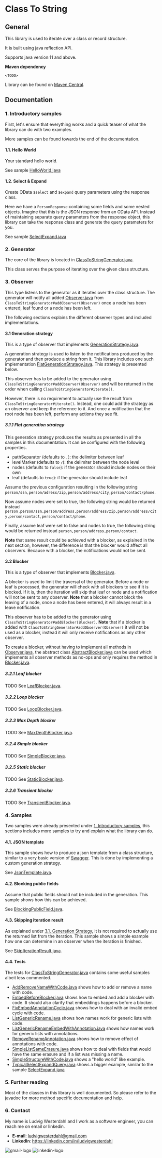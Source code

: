 # Class To String

## General
This library is used to iterate over a class or record structure.

It is built using java reflection API.

Supports java version 11 and above.

**Maven dependency**
```
<TODO>
```

Library can be found on [Maven Central](https://google.se).

## Documentation

### 1. Introductory samples
First, let's ensure that everything works and a quick teaser of what the library
can do with two examples.

More samples can be found towards the end of the documentation.

#### 1.1. Hello World
Your standard hello world.

See sample
[HelloWorld.java](src/main/java/se/ludvigwesterdahl/samples/HelloWorld.java)

#### 1.2. Select & Expand
Create OData `$select` and `$expand` query parameters using the response class.

Here we have a `PersonResponse` containing some fields and some nested objects. 
Imagine that this is the JSON response from an OData API. Instead of maintaining
separate query parameters from the response object, this library can take the response class
and generate the query parameters for you.

See sample
[SelectExpand.java](src/main/java/se/ludvigwesterdahl/samples/SelectExpand.java)

### 2. Generator 
The core of the library is located in
[ClassToStringGenerator.java](src/main/java/se/ludvigwesterdahl/lib/cts/ClassToStringGenerator.java).

This class serves the purpose of iterating over the given class structure.

### 3. Observer
This type listens to the generator as it iterates over the class structure. The generator will notify all added
[Observer.java](src/main/java/se/ludvigwesterdahl/lib/cts/Observer.java)
from `ClassToStringGenerator#addObserver(Observer)` once a node has been entered, leaf found or a node has
been left.

The following sections explains the different observer types and included implementations.

#### 3.1 Generation strategy
This is a type of observer that implements
[GenerationStrategy.java](src/main/java/se/ludvigwesterdahl/lib/cts/strategy/GenerationStrategy.java).

A generation strategy is used to listen to the notifications produced by the generator and then produce 
a string from it. This library includes one such implementation
[FlatGenerationStrategy.java](src/main/java/se/ludvigwesterdahl/lib/cts/strategy/FlatGenerationStrategy.java).
This strategy is presented below.

This observer has to be added to the generator using `ClassToStringGenerator#addObserver(Observer)`
and will be returned in the order when calling `ClassToStringGenerator#iterate()`.

However, there is no requirement to actually use the result from `ClassToStringGenerator#iterate()`. Instead, one
could add the strategy as an observer and keep the reference to it. And once a notification that the root node has
been left, perform any actions they see fit.

##### 3.1.1 Flat generation strategy
This generation strategy produces the results as presented in all the samples in this documentation.
It can be configured with the following properties.
- pathSeparator (defaults to `,`): the delimiter between leaf
- levelMarker (defaults to `/`): the delimiter between the node level 
- nodes (defaults to `false`): if the generator should include nodes on their own
- leaf (defaults to `true`): if the generator should include leaf

Assume the previous configuration resulting in the following 
string `person/ssn,person/adress/zip,person/address/city,person/contact/phone`.

Now assume nodes were set to true, the following string would be returned 
instead `person,person/ssn,person/address,person/address/zip,person/address/city,person/contact,person/contact/phone`.

Finally, assume leaf were set to false and nodes to true, the following string would be returned
instead `person,person/address,person/contact`.

**Note** that same result could be achieved with a blocker, as explained in the next section, however,
the difference is that the blocker would affect all observers. Because with a blocker, the notifications would not
be sent.

#### 3.2 Blocker
This is a type of observer that implements
[Blocker.java](src/main/java/se/ludvigwesterdahl/lib/cts/blocker/Blocker.java).

A blocker is used to limit the traversal of the generator. Before a node or leaf is processed, the generator will
check with all blockers to see if it is blocked. If it is, then the iteration will skip that leaf or node and
a notification will not be sent to any observer. **Note** that a blocker cannot block the leaving of a node, once
a node has been entered, it will always result in a leave notification.

This observer has to be added to the generator using `ClassToStringGenerator#addBlocker(Blocker)`.
**Note** that if a blocker is added with `ClassToStringGenerator#addObserver(Observer)` it will not be used as
a blocker, instead it will only receive notifications as any other observer.

To create a blocker, without having to implement all methods in
[Observer.java](src/main/java/se/ludvigwesterdahl/lib/cts/Observer.java),
the abstract class
[AbstractBlocker.java](src/main/java/se/ludvigwesterdahl/lib/cts/blocker/AbstractBlocker.java)
can be used which implements all observer methods as no-ops and only requires the method in
[Blocker.java](src/main/java/se/ludvigwesterdahl/lib/cts/blocker/Blocker.java).

##### 3.2.1 Leaf blocker
TODO
See [LeafBlocker.java](src/main/java/se/ludvigwesterdahl/lib/cts/blocker/LeafBlocker.java).

##### 3.2.2 Loop blocker
TODO
See [LoopBlocker.java](src/main/java/se/ludvigwesterdahl/lib/cts/blocker/LoopBlocker.java).

##### 3.2.3 Max Depth blocker
TODO
See [MaxDepthBlocker.java](src/main/java/se/ludvigwesterdahl/lib/cts/blocker/MaxDepthBlocker.java).

##### 3.2.4 Simple blocker
TODO
See [SimpleBlocker.java](src/main/java/se/ludvigwesterdahl/lib/cts/blocker/SimpleBlocker.java).

##### 3.2.5 Static blocker
TODO
See [StaticBlocker.java](src/main/java/se/ludvigwesterdahl/lib/cts/blocker/StaticBlocker.java).

##### 3.2.6 Transient blocker
TODO
See [TransientBlocker.java](src/main/java/se/ludvigwesterdahl/lib/cts/blocker/TransientBlocker.java).

### 4. Samples
Two samples were already presented under [1. Introductory samples](#1-introductory-samples), this sections includes
more samples to try and explain what the library can do.

#### 4.1. JSON template
This sample shows how to produce a json template from a class structure, similar to a very basic
version of [Swagger](https://swagger.io/).
This is done by implementing a custom generation strategy.

See [JsonTemplate.java](src/main/java/se/ludvigwesterdahl/samples/JsonTemplate.java).

#### 4.2. Blocking public fields
Assume that public fields should not be included in the generation. This sample shows how this can be achieved.

See [BlockingPublicField.java](src/main/java/se/ludvigwesterdahl/samples/BlockingPublicField.java).

#### 4.3. Skipping iteration result
As explained under [3.1. Generation Strategy](#31-generation-strategy), it is not required to actually
use the returned list from the iteration. This sample shows a simple example how one can determine in an observer
when the iteration is finished.

See [SkipIterationResult.java](src/main/java/se/ludvigwesterdahl/samples/SkipIterationResult.java).

#### 4.4. Tests
The tests for
[ClassToStringGenerator.java](src/main/java/se/ludvigwesterdahl/lib/cts/ClassToStringGenerator.java)
contains some useful samples albeit less commented.

- [AddRemoveNameWithCode.java](src/test/java/se/ludvigwesterdahl/lib/fixture/ctstestcases/AddRemoveNameWithCode.java)
shows how to add or remove a name with code.
- [EmbedBeforeBlocker.java](src/test/java/se/ludvigwesterdahl/lib/fixture/ctstestcases/EmbedBeforeBlocker.java)
shows how to embed and add a blocker with code. It should also clarify that embeddings happens
before a blocker.
- [FixEmbedAnnotationCycle.java](src/test/java/se/ludvigwesterdahl/lib/fixture/ctstestcases/FixEmbedAnnotationCycle.java)
shows how to deal with an invalid embed cycle with code.
- [ListGenericRename.java](src/test/java/se/ludvigwesterdahl/lib/fixture/ctstestcases/ListGenericRename.java)
  shows how names work for generic lists with code.
- [ListGenericRenameEmbedWithAnnotation.java](src/test/java/se/ludvigwesterdahl/lib/fixture/ctstestcases/ListGenericRenameEmbedWithAnnotation.java)
  shows how names work for generic lists with annotations.
- [RemoveRenameAnnotation.java](src/test/java/se/ludvigwesterdahl/lib/fixture/ctstestcases/RemoveRenameAnnotation.java)
  shows how to remove effect of annotations with code.
- [SimpleListSameErasure.java](src/test/java/se/ludvigwesterdahl/lib/fixture/ctstestcases/SimpleListSameErasure.java)
  shows how to deal with fields that would have the same erasure and if a list was missing a name.
- [SimpleStructureWithCode.java](src/test/java/se/ludvigwesterdahl/lib/fixture/ctstestcases/SimpleStructureWithCode.java)
  shows a "hello world" like example.
- [TypicalSelectExpandQuery.java](src/test/java/se/ludvigwesterdahl/lib/fixture/ctstestcases/TypicalSelectExpandQuery.java)
  shows a bigger example, similar to the sample
  [SelectExpand.java](src/main/java/se/ludvigwesterdahl/samples/SelectExpand.java)

### 5. Further reading
Most of the classes in this library is well documented. So please refer to the javadoc for more
method specific documentation and help.

### 6. Contact
My name is Ludvig Westerdahl and I work as a software engineer, you can reach me on email or linkedin.
- **E-mail**: ludvigwesterdahl@gmail.com 
- **LinkedIn**: https://linkedin.com/in/ludvigwesterdahl

![gmail-logo](https://img.shields.io/badge/Gmail-D14836?style=for-the-badge&logo=gmail&logoColor=white)
![linkedin-logo](https://img.shields.io/badge/LinkedIn-0077B5?style=for-the-badge&logo=linkedin&logoColor=white)

